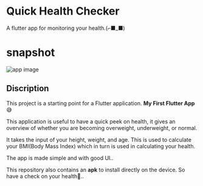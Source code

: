 # Quick Health Checker

A flutter app for monitoring your health.(⌐■_■)

# snapshot
![app image](https://github.com/ralphcoder/quick-health-checker/blob/master/covid%20health_compressed.jpg)

## Discription

This project is a starting point for a Flutter application.
**My First Flutter App**😅

This application is useful to have a quick peek on health, it gives an overview of whether you are becoming overweight, underweight, or normal.

It takes the input of your height, weight, and age. This is used to calculate your BMI(Body Mass Index) which in turn is used in calculating your health.

The app is made simple and with good UI..

This repository also contains an **apk** to install directly on the device. 
So have a check on your health💪..



